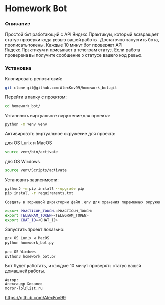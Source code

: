 #  Homework Bot

### Описание
Простой бот работающий с API Яндекс.Практикум, который возвращает статус проверки кода ревью вашей работы.
Достаточно запустить бота, прописать токены. Каждые 10 минут бот проверяет API Яндекс.Практикум и присылает в телеграм статус. Если работа проверена вы получите сообщение о статусе вашего код ревью.


### Установка

Клонировать репозиторий:
```bash
git clone git@github.com:AlexKov99/homework_bot.git
```
Перейти в папку с проектом:
```bash
cd homework_bot/
```
Установить виртуальное окружение для проекта:
```bash
python -m venv venv
```
Активировать виртуальное окружение для проекта:

для OS Lunix и MacOS
```bash
source venv/bin/activate
```
для OS Windows
```bash
source venv/Scripts/activate
```
Установить зависимости:
```bash
python3 -m pip install --upgrade pip
pip install -r requirements.txt
```
```bash
Создать в корневой директории файл .env для хранения переменных окружения
```
```bash
export PRACTICUM_TOKEN=<PRACTICUM_TOKEN>
export TELEGRAM_TOKEN=<TELEGRAM_TOKEN>
export CHAT_ID=<CHAT_ID>
```
Запустить проект локально:
```bash
для OS Lunix и MacOS
python homework_bot.py
```
```bash
для OS Windows
python3 homework_bot.py
```
Бот будет работать, и каждые 10 минут проверять статус вашей домашней работы.
```
Автор:
Александр Ковалев
moror-lol@list.ru
```
https://github.com/AlexKov99
```